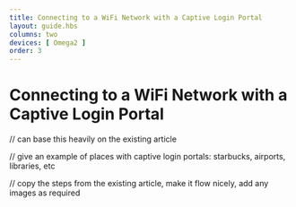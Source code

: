 ```yaml
---
title: Connecting to a WiFi Network with a Captive Login Portal
layout: guide.hbs
columns: two
devices: [ Omega2 ]
order: 3
---
```


# Connecting to a WiFi Network with a Captive Login Portal

// can base this heavily on the existing article

// give an example of places with captive login portals: starbucks, airports, libraries, etc


// copy the steps from the existing article, make it flow nicely, add any images as required
